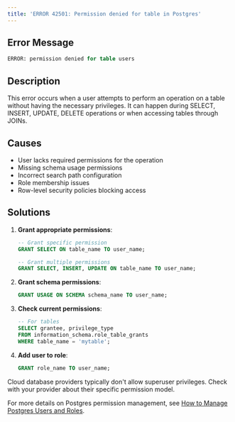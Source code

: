 ```yaml
---
title: 'ERROR 42501: Permission denied for table in Postgres'
---
```


## Error Message

```sql
ERROR: permission denied for table users
```

## Description

This error occurs when a user attempts to perform an operation on a table without having the necessary privileges. It can happen during SELECT, INSERT, UPDATE, DELETE operations or when accessing tables through JOINs.

## Causes

- User lacks required permissions for the operation
- Missing schema usage permissions
- Incorrect search path configuration
- Role membership issues
- Row-level security policies blocking access

## Solutions

1. **Grant appropriate permissions**:

   ```sql
   -- Grant specific permission
   GRANT SELECT ON table_name TO user_name;

   -- Grant multiple permissions
   GRANT SELECT, INSERT, UPDATE ON table_name TO user_name;
   ```

2. **Grant schema permissions**:

   ```sql
   GRANT USAGE ON SCHEMA schema_name TO user_name;
   ```

3. **Check current permissions**:

   ```sql
   -- For tables
   SELECT grantee, privilege_type
   FROM information_schema.role_table_grants
   WHERE table_name = 'mytable';
   ```

4. **Add user to role**:

   ```sql
   GRANT role_name TO user_name;
   ```

<HintBlock type="info">

Cloud database providers typically don't allow superuser privileges. Check with your provider about their specific permission model.

For more details on Postgres permission management, see [How to Manage Postgres Users and Roles](/blog/how-to-manage-postgres-users-and-roles).

</HintBlock>
